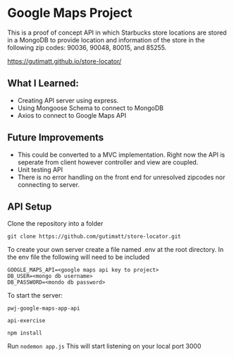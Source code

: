 # Google Maps Project

This is a proof of concept API in which Starbucks store locations are stored in a MongoDB to provide location and information of the store in the following zip codes: 90036, 90048, 80015, and 85255.

https://gutimatt.github.io/store-locator/

## What I Learned:
* Creating API server using express.
* Using Mongoose Schema to connect to MongoDB
* Axios to connect to Google Maps API

## Future Improvements 
* This could be converted to a MVC implementation.  Right now the API is seperate from client however controller and view are coupled.
* Unit testing API
* There is no error handling on the front end for unresolved zipcodes nor connecting to server.

## API Setup

Clone the repository into a folder

    git clone https://github.com/gutimatt/store-locator.git

To create your own server create a file named .env at the root directory.
In the env file the following will need to be included 
``` 
GOOGLE_MAPS_API=<google maps api key to project>
DB_USER=<mongo db username>
DB_PASSWORD=<mondo db password>
```
To start the server:
```
pwj-google-maps-app-api

api-exercise

npm install
```

Run `nodemon app.js`
This will start listening on your local port 3000
